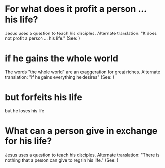 
# For what does it profit a person ... his life?
Jesus uses a question to teach his disciples. Alternate translation: "It does not profit a person ... his life." (See: )

# if he gains the whole world
The words "the whole world" are an exaggeration for great riches. Alternate translation: "if he gains everything he desires" (See: )

# but forfeits his life
but he loses his life

# What can a person give in exchange for his life?
Jesus uses a question to teach his disciples. Alternate translation: "There is nothing that a person can give to regain his life." (See: )